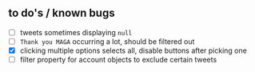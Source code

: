 ## to do's / known bugs

- [ ] tweets sometimes displaying `null`
- [ ] `Thank you MAGA` occurring a lot, should be filtered out
- [x] clicking multiple options selects all, disable buttons after picking one
- [ ] filter property for account objects to exclude certain tweets